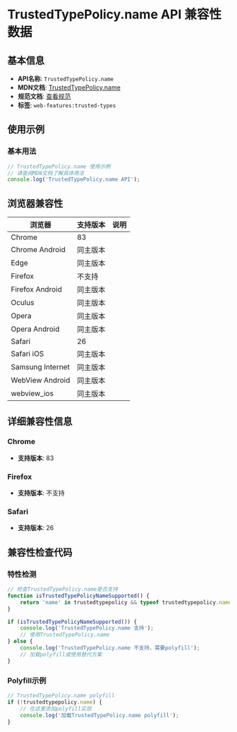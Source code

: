 # TrustedTypePolicy.name API 兼容性数据

## 基本信息

- **API名称**: `TrustedTypePolicy.name`
- **MDN文档**: [TrustedTypePolicy.name](https://developer.mozilla.org/docs/Web/API/TrustedTypePolicy/name)
- **规范文档**: [查看规范](https://w3c.github.io/trusted-types/dist/spec/#dom-trustedtypepolicy-name)
- **标签**: `web-features:trusted-types`

## 使用示例

### 基本用法

```javascript
// TrustedTypePolicy.name 使用示例
// 请查阅MDN文档了解具体用法
console.log('TrustedTypePolicy.name API');
```

## 浏览器兼容性

| 浏览器 | 支持版本 | 说明 |
|--------|----------|------|
| Chrome | 83 |  |
| Chrome Android | 同主版本 |  |
| Edge | 同主版本 |  |
| Firefox | 不支持 |  |
| Firefox Android | 同主版本 |  |
| Oculus | 同主版本 |  |
| Opera | 同主版本 |  |
| Opera Android | 同主版本 |  |
| Safari | 26 |  |
| Safari iOS | 同主版本 |  |
| Samsung Internet | 同主版本 |  |
| WebView Android | 同主版本 |  |
| webview_ios | 同主版本 |  |

## 详细兼容性信息

### Chrome

- **支持版本**: 83

### Firefox

- **支持版本**: 不支持

### Safari

- **支持版本**: 26

## 兼容性检查代码

### 特性检测

```javascript
// 检查TrustedTypePolicy.name是否支持
function isTrustedTypePolicyNameSupported() {
    return 'name' in trustedtypepolicy && typeof trustedtypepolicy.name === 'function';
}

if (isTrustedTypePolicyNameSupported()) {
    console.log('TrustedTypePolicy.name 支持');
    // 使用TrustedTypePolicy.name
} else {
    console.log('TrustedTypePolicy.name 不支持，需要polyfill');
    // 加载polyfill或使用替代方案
}
```

### Polyfill示例

```javascript
// TrustedTypePolicy.name polyfill
if (!trustedtypepolicy.name) {
    // 在这里添加polyfill实现
    console.log('加载TrustedTypePolicy.name polyfill');
}
```

